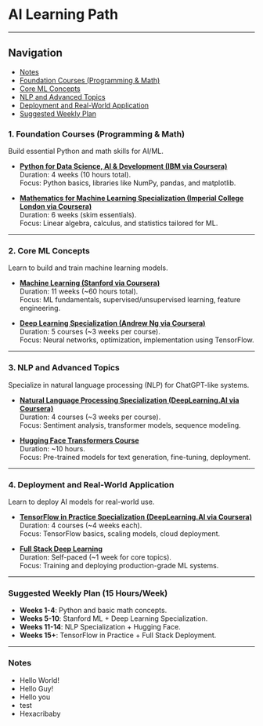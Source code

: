 # AI Learning Path

---

## Navigation

- [Notes](#notes)
- [Foundation Courses (Programming & Math)](#1-foundation-courses-programming--math)
- [Core ML Concepts](#2-core-ml-concepts)
- [NLP and Advanced Topics](#3-nlp-and-advanced-topics)
- [Deployment and Real-World Application](#4-deployment-and-real-world-application)
- [Suggested Weekly Plan](#suggested-weekly-plan-15-hoursweek)

### **1. Foundation Courses (Programming & Math)**

Build essential Python and math skills for AI/ML.

- **[Python for Data Science, AI & Development (IBM via Coursera)](https://www.coursera.org/learn/python-for-applied-data-science-ai)**  
  Duration: 4 weeks (10 hours total).  
  Focus: Python basics, libraries like NumPy, pandas, and matplotlib.

- **[Mathematics for Machine Learning Specialization (Imperial College London via Coursera)](https://www.coursera.org/specializations/mathematics-machine-learning)**  
  Duration: 6 weeks (skim essentials).  
  Focus: Linear algebra, calculus, and statistics tailored for ML.

---

### **2. Core ML Concepts**

Learn to build and train machine learning models.

- **[Machine Learning (Stanford via Coursera)](https://www.coursera.org/learn/machine-learning)**  
  Duration: 11 weeks (~60 hours total).  
  Focus: ML fundamentals, supervised/unsupervised learning, feature engineering.

- **[Deep Learning Specialization (Andrew Ng via Coursera)](https://www.coursera.org/specializations/deep-learning)**  
  Duration: 5 courses (~3 weeks per course).  
  Focus: Neural networks, optimization, implementation using TensorFlow.

---

### **3. NLP and Advanced Topics**

Specialize in natural language processing (NLP) for ChatGPT-like systems.

- **[Natural Language Processing Specialization (DeepLearning.AI via Coursera)](https://www.coursera.org/specializations/natural-language-processing)**  
  Duration: 4 courses (~3 weeks per course).  
  Focus: Sentiment analysis, transformer models, sequence modeling.

- **[Hugging Face Transformers Course](https://huggingface.co/course)**  
  Duration: ~10 hours.  
  Focus: Pre-trained models for text generation, fine-tuning, deployment.

---

### **4. Deployment and Real-World Application**

Learn to deploy AI models for real-world use.

- **[TensorFlow in Practice Specialization (DeepLearning.AI via Coursera)](https://www.coursera.org/specializations/tensorflow-in-practice)**  
  Duration: 4 courses (~4 weeks each).  
  Focus: TensorFlow basics, scaling models, cloud deployment.

- **[Full Stack Deep Learning](https://fullstackdeeplearning.com/)**  
  Duration: Self-paced (~1 week for core topics).  
  Focus: Training and deploying production-grade ML systems.

---

### **Suggested Weekly Plan (15 Hours/Week)**

- **Weeks 1-4**: Python and basic math concepts.
- **Weeks 5-10**: Stanford ML + Deep Learning Specialization.
- **Weeks 11-14**: NLP Specialization + Hugging Face.
- **Weeks 15+**: TensorFlow in Practice + Full Stack Deployment.

---

### **Notes**
- Hello World!
- Hello Guy!
- Hello you
- test
- Hexacribaby
